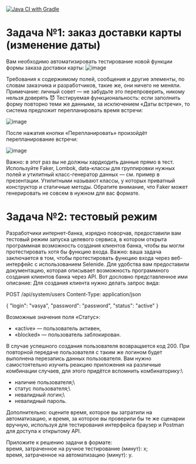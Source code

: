 [![Java CI with Gradle](https://github.com/KleoVor/PatternsDateChange/actions/workflows/gradle.yml/badge.svg)](https://github.com/KleoVor/PatternsDateChange/actions/workflows/gradle.yml)

# Задача №1: заказ доставки карты (изменение даты)
Вам необходимо автоматизировать тестирование новой функции формы заказа доставки карты:
![image](https://github.com/KleoVor/PatternsDateChange/assets/121848826/227c730e-66ea-4633-bb1b-43ca038bdcc1)

Требования к содержимому полей, сообщения и другие элементы, по словам заказчика и разработчиков, такие же, они ничего не меняли.
Примечание: личный совет — не забудьте это перепроверить, никому нельзя доверять 😈
Тестируемая функциональность: если заполнить форму повторно теми же данными, за исключением «Даты встречи», то система предложит перепланировать время встречи:

![image](https://github.com/KleoVor/PatternsDateChange/assets/121848826/463f1add-2dae-46df-a9bf-0eb67b56670c)

После нажатия кнопки «Перепланировать» произойдёт перепланирование встречи:

![image](https://github.com/KleoVor/PatternsDateChange/assets/121848826/0c39a4b8-cd72-4445-bf49-333074e994fb)

Важно: в этот раз вы не должны хардкодить данные прямо в тест. Используйте Faker, Lombok, data-классы для группировки нужных полей и утилитный класс-генератор данных — см. пример в презентации.
Утилитными называют классы, у которых приватный конструктор и статичные методы.
Обратите внимание, что Faker может генерировать не совсем в нужном для вас формате.


# Задача №2: тестовый режим
Разработчики интернет-банка, изрядно поворчав, предоставили вам тестовый режим запуска целевого сервиса, в котором открыта программная возможность создания клиентов банка, чтобы вы могли протестировать хотя бы функцию входа.
Важно: ваша задача заключается в том, чтобы протестировать функцию входа через веб-интерфейс с использованием Selenide.
Для удобства вам предоставили документацию, которая описывает возможность программного создания клиентов банка через API. Вот дословно представленное ими описание:
Для создания клиента нужно делать запрос вида:

POST /api/system/users
Content-Type: application/json

{
    "login": "vasya",
    "password": "password",
    "status": "active" 
}

Возможные значения поля «Статус»:
* «active» — пользователь активен,
* «blocked» — пользователь заблокирован.

В случае успешного создания пользователя возвращается код 200.
При повторной передаче пользователя с таким же логином будет выполнена перезапись данных пользователя.
Вам нужно самостоятельно изучить реакцию приложения на различные комбинации случаев, для этого придётся вспомнить комбинаторику:\
* наличие пользователя;\
* статус пользователя;\
* невалидный логин;\
* невалидный пароль.

Дополнительно: оцените время, которое вы затратили на автоматизацию, и время, за которое вы проверили бы те же сценарии вручную, используя для тестирования интерфейса браузер и Postman для доступа к открытому API.

Приложите к решению задачи в формате:\
время, затраченное на ручное тестирование (минут): x;\
время, затраченное на автоматизацию (минут): y.
